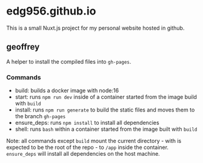 # edg956.github.io
This is a small Nuxt.js project for my personal website hosted in github.

## geoffrey
A helper to install the compiled files into `gh-pages`.

### Commands
- build: builds a docker image with node:16
- start: runs `npm run dev` inside of a container started from the image build with `build`
- install: runs `npm run generate` to build the static files and moves them to the branch `gh-pages`
- ensure\_deps: runs `npm install` to install all dependencies
- shell: runs `bash` within a container started from the image built with `build`

Note: all commands except `build` mount the current directory - with is expected to be the root of the repo - to `/app` inside the container. `ensure_deps` will install all dependencies on the host machine.

